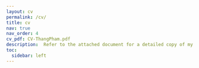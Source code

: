 ```yaml
---
layout: cv
permalink: /cv/
title: cv
nav: true
nav_order: 4
cv_pdf: CV-ThangPham.pdf
description:  Refer to the attached document for a detailed copy of my CV.
toc:
  sidebar: left
---
```

